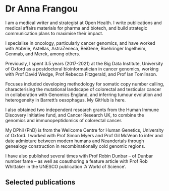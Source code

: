 # Dr Anna Frangou

I am a medical writer and strategist at Open Health. I write publications and medical affairs materials for pharma and biotech, and build strategic communication plans to maximise their impact. 

I specialise in oncology, particularly cancer genomics, and have worked with AbbVie, Astellas, AstraZeneca, BeiGene, Boehringer Ingelheim, Genmab, and Merck, among others.

Previously, I spent 3.5 years (2017-2021) at the Big Data Institute, University of Oxford as a postdoctoral bioinformatician in cancer genomics, working with Prof David Wedge, Prof Rebecca Fitzgerald, and Prof Ian Tomlinson. 

Focuses included developing methodology for somatic copy number calling, characterising the mutational landscape of colorectal and testicular cancer in collaboration with Genomics England, and inferring tumour evolution and heterogeneity in Barrett’s oesophagus. My GitHub is here. 

I also obtained two independent research grants from the Human Immune Discovery Initiative fund, and Cancer Research UK, to combine the genomics and immunopeptidomics of colorectal cancer.

My DPhil (PhD) is from the Wellcome Centre for Human Genetics, University of Oxford. I worked with Prof Simon Myers and Prof Gil McVean to infer and date admixture between modern humans and Neandertals through genealogy construction in recombinationally cold genomic regions. 

I have also published several times with Prof Robin Dunbar – of Dunbar number fame – as well as coauthoring a feature article with Prof Rob Whittaker in the UNESCO publication ‘A World of Science’. 

## Selected publications 


